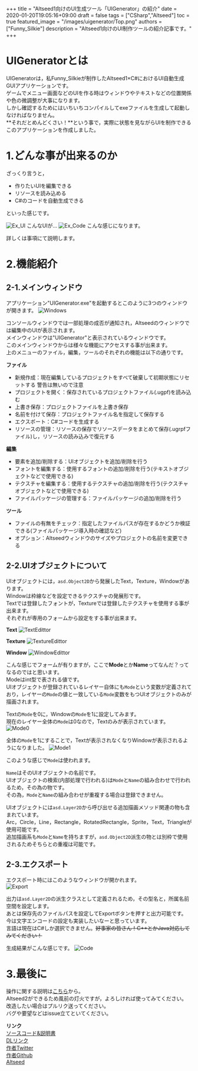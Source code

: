 +++
title =  "Altseed1向けのUI生成ツール「UIGenerator」の紹介"
date = 2020-01-20T19:05:16+09:00
draft = false
tags = ["CSharp","Altseed"]
toc = true
featured_image = "/images/uigenerator/Top.png"
authors = ["Funny_Silkie"]
description = "Altseed1向けのUI制作ツールの紹介記事です。"
+++

# UIGeneratorとは
UIGeneratorは，私Funny_Silkieが制作したAltseed1×C#におけるUI自動生成GUIアプリケーションです。  
ゲームでメニュー画面などのUIを作る時はウィンドウやテキストなどの位置関係や色の微調整が大事になります。  
しかし確認するためにはいちいちコンパイルしてexeファイルを生成して起動しなければなりません。  
**それだとめんどくさい！**という事で，実際に状態を見ながらUIを制作できるこのアプリケーションを作成しました。

# 1.どんな事が出来るのか
ざっくり言うと，

- 作りたいUIを編集できる
- リソースを読み込める
- C#のコードを自動生成できる

といった感じです。

![Ex_UI](/images/uigenerator/Top.png)
こんなUIが…
![Ex_Code](/images/uigenerator/Code_0.png)
こんな感じになります。  

詳しくは事項にて説明します。  

# 2.機能紹介
## 2-1.メインウィンドウ
アプリケーション"UIGenerator.exe"を起動するとこのように3つのウィンドウが開きます。
![Windows](/images/uigenerator/Windows.png)

コンソールウィンドウでは一部処理の成否が通知され，Altseedのウィンドウでは編集中のUIが表示されます。  
メインウィンドウは"UIGenerator"と表示されているウィンドウです。  
このメインウィンドウからは様々な機能にアクセスする事が出来ます。  
上のメニューのファイル，編集，ツールのそれぞれの機能は以下の通りです。

**ファイル**

- 新規作成：現在編集しているプロジェクトをすべて破棄して初期状態にリセットする 警告は無いので注意
- プロジェクトを開く：保存されているプロジェクトファイル(.ugpf)を読み込む
- 上書き保存：プロジェクトファイルを上書き保存
- 名前を付けて保存：プロジェクトファイル名を指定して保存する
- エクスポート：C#コードを生成する
- リソースの管理：リソースの保存でリソースデータをまとめて保存(.ugrpfファイル)し，リソースの読み込みで復元する

**編集**

- 要素を追加/削除する：UIオブジェクトを追加/削除を行う
- フォントを編集する：使用するフォントの追加/削除を行う(テキストオブジェクトなどで使用できる)
- テクスチャを編集する：使用するテクスチャの追加/削除を行う(テクスチャオブジェクトなどで使用できる)
- ファイルパッケージの管理する：ファイルパッケージの追加/削除を行う

**ツール**

- ファイルの有無をチェック：指定したファイルパスが存在するかどうか検証できる(ファイルパッケージ導入時の確認など)
- オプション：Altseedウィンドウのサイズやプロジェクトの名前を変更できる

## 2-2.UIオブジェクトについて
UIオブジェクトには，`asd.Object2D`から発展したText，Texture，Windowがあります。  
Windowは枠線などを設定できるテクスチャの発展形です。  
Textでは登録したフォントが，Textureでは登録したテクスチャを使用する事が出来ます。  
それぞれが専用のフォームから設定をする事が出来ます。

**Text**
![TextEdittor](/images/uigenerator/TextEdittor.png)

**Texture**
![TextureEdittor](/images/uigenerator/TextureEdittor.png)

**Window**
![WindowEdittor](/images/uigenerator/WindowEdittor.png)

こんな感じでフォームが有りますが，ここで**Mode**とか**Name**ってなんだ？ってなるのではと思います。  
Modeはint型で表される値です。  
UIオブジェクトが登録されているレイヤー自体にも`Mode`という変数が定義されており，レイヤーの`Mode`の値と一致している`Mode`変数をもつUIオブジェクトのみが描画されます。  

Textの`Mode`を0に，Windowの`Mode`を1に設定してみます。  
現在のレイヤー全体の`Mode`は0なので，Textのみが表示されています。
![Mode0](/images/uigenerator/Mode0.png)

全体の`Mode`を1にすることで，Textが表示されなくなりWindowが表示されるようになりました。
![Mode1](/images/uigenerator/Mode1.png)

このような感じで`Mode`は使われます。  

`Name`はそのUIオブジェクトの名前です。  
UIオブジェクトの検索(内部処理で行われる)は`Mode`と`Name`の組み合わせで行われるため，その為の物です。  
その為，`Mode`と`Name`の組み合わせが重複する場合は登録できません。  

UIオブジェクトには`asd.Layer2D`から呼び出せる追加描画メソッド関連の物も含まれています。  
Arc，Circle，Line，Rectangle，RotatedRectangle，Sprite，Text，Triangleが使用可能です。  
追加描画系も`Mode`と`Name`を持ちますが，`asd.Object2D`派生の物とは別枠で使用されるためそちらとの重複は可能です。

## 2-3.エクスポート
エクスポート時にはこのようなウィンドウが開かれます。  
![Export](/images/uigenerator/Export.png)

出力は`asd.Layer2D`の派生クラスとして定義されるため，その型名と，所属名前空間を設定します。  
あとは保存先のファイルパスを設定してExportボタンを押すと出力可能です。  
今は文字エンコードの設定も実装したいなーと思っています。  
言語は現在はC#しか選択できません。~~好事家の皆さん！C++とかJava対応してみてください！~~  

生成結果がこんな感じです。
![Code](/images/uigenerator/Code_0.png)

# 3.最後に
操作に関する説明は[こちら](https://github.com/Funny-Silkie/UIGenerator)から。  
Altseed2ができるため風前の灯火ですが，よろしければ使ってみてください。  
改造したい場合はプルリク送ってください。  
バグや要望などはissue立てといてください。  

**リンク**  
[ソースコード&説明書](https://github.com/Funny-Silkie/UIGenerator)  
[DLリンク](https://drive.google.com/drive/folders/1xd2uPFpxAVmuKH_G-gvwP8y4MBraGvNa)  
[作者Twitter](https://twitter.com/Funny_Silkie)  
[作者Github](https://github.com/Funny-Silkie)  
[Altseed](https://altseed.github.io)